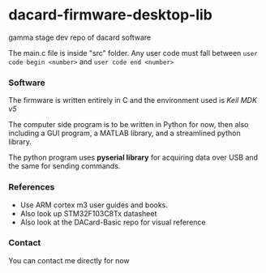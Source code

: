 # dacard-firmware-desktop-lib
gamma stage dev repo of dacard software

The main.c file is inside "src" folder.
Any user code must fall between `user code begin <number>` and `user code end <number>`

### Software
The firmware is written entirely in C and the environment used is *Keil MDK v5*

The computer side program is to be written in Python for now, then also including a GUI program, a MATLAB library, and a streamlined python library.

The python program uses **pyserial library** for acquiring data over USB and the same for sending commands.


### References
- Use ARM cortex m3 user guides and books.
- Also look up STM32F103C8Tx datasheet
- Also look at the DACard-Basic repo for visual reference

### Contact

You can contact me directly for now
